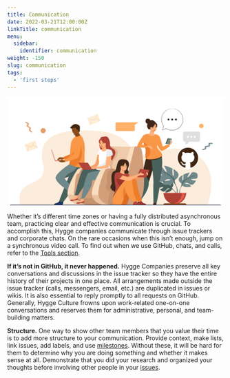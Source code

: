 ```yaml
---
title: Communication
date: 2022-03-21T12:00:00Z
linkTitle: communication
menu:
  sidebar:
    identifier: communication
weight: -150
slug: communication
tags:
  - 'first steps'
---
```


![Communication](/img/communication/communication.png)

Whether it’s different time zones or having a fully distributed asynchronous team, practicing clear and effective communication is crucial. To accomplish this, Hygge companies communicate through issue trackers and corporate chats. On the rare occasions when this isn’t enough, jump on a synchronous video call. To find out when we use GitHub, chats, and calls, refer to the [Tools section](https://hygge.work/tools/).

**If it’s not in GitHub, it never happened.** Hygge Companies preserve all key conversations and discussions in the issue tracker so they have the entire history of their projects in one place. All arrangements made outside the issue tracker (calls, messengers, email, etc.) are duplicated in issues or wikis. It is also essential to reply promptly to all requests on GitHub. Generally, Hygge Culture frowns upon work-related one-on-one conversations and reserves them for administrative, personal, and team-building matters.

**Structure.** One way to show other team members that you value their time is to add more structure to your communication. Provide context, make lists, link issues, add labels, and use [milestones](https://hygge.work/github/milestones/). Without these, it will be hard for them to determine why you are doing something and whether it makes sense at all. Demonstrate that you did your research and organized your thoughts before involving other people in your [issues](https://hygge.work/github/issue-tracker/#issues).

